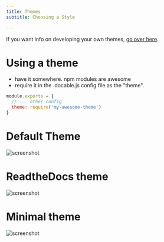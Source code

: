 ```yaml
---
title: Themes
subtitle: Choosing a Style

---
```

If you want info on developing your own themes, [go over here](/dev/themes.html).

# Using a theme

- have it somewhere. npm modules are awesome
- require it in the .docable.js config file as the "theme".

```javascript
module.exports = {
  // ... other config
  theme: require('my-awesome-theme')
}
```

# Default Theme

![screenshot]()

# ReadtheDocs theme

![screenshot]()

# Minimal theme

![screenshot]()
